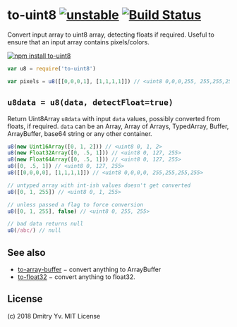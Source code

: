 # to-uint8 [![unstable](https://img.shields.io/badge/stability-unstable-green.svg)](http://github.com/badges/stability-badges) [![Build Status](https://travis-ci.org/dy/to-uint8.svg?branch=master)](https://travis-ci.org/dy/to-uint8)

Convert input array to uint8 array, detecting floats if required. Useful to ensure that an input array contains pixels/colors.

[![npm install to-uint8](https://nodei.co/npm/to-uint8.png?mini=true)](https://npmjs.org/package/to-uint8/)

```js
var u8 = require('to-uint8')

var pixels = u8([[0,0,0,1], [1,1,1,1]]) // <uint8 0,0,0,255, 255,255,255,255>
```

## `u8data = u8(data, detectFloat=true)`

Return Uint8Array `u8data` with input `data` values, possibly converted from floats, if required. `data` can be an Array, Array of Arrays, TypedArray, Buffer, ArrayBuffer, base64 string or any other container.

```js
u8(new Uint16Array([0, 1, 2])) // <uint8 0, 1, 2>
u8(new Float32Array([0, .5, 1])) // <uint8 0, 127, 255>
u8(new Float64Array([0, .5, 1])) // <uint8 0, 127, 255>
u8([0, .5, 1]) // <uint8 0, 127, 255>
u8([[0,0,0,0], [1,1,1,1]]) // <uint8 0,0,0,0, 255,255,255,255>

// untyped array with int-ish values doesn't get converted
u8([0, 1, 255]) // <uint8 0, 1, 255>

// unless passed a flag to force conversion
u8([0, 1, 255], false) // <uint8 0, 255, 255>

// bad data returns null
u8(/abc/) // null
```

## See also

* [to-array-buffer](https://ghub.io/to-array-buffer) − convert anything to ArrayBuffer
* [to-float32](https://ghub.io/to-float32) − convert anything to float32.

## License

(c) 2018 Dmitry Yv. MIT License
